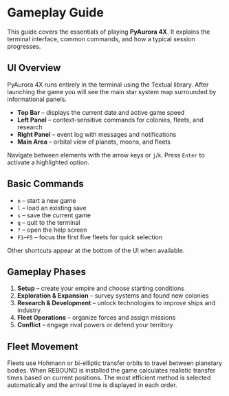 # Gameplay Guide

This guide covers the essentials of playing **PyAurora 4X**. It explains the terminal interface, common commands, and how a typical session progresses.

## UI Overview

PyAurora 4X runs entirely in the terminal using the Textual library. After launching the game you will see the main star system map surrounded by informational panels.

- **Top Bar** – displays the current date and active game speed
- **Left Panel** – context-sensitive commands for colonies, fleets, and research
- **Right Panel** – event log with messages and notifications
- **Main Area** – orbital view of planets, moons, and fleets

Navigate between elements with the arrow keys or `j`/`k`. Press `Enter` to activate a highlighted option.

## Basic Commands

- `n` – start a new game
- `l` – load an existing save
- `s` – save the current game
- `q` – quit to the terminal
- `?` – open the help screen
- `F1`–`F5` – focus the first five fleets for quick selection

Other shortcuts appear at the bottom of the UI when available.

## Gameplay Phases

1. **Setup** – create your empire and choose starting conditions
2. **Exploration & Expansion** – survey systems and found new colonies
3. **Research & Development** – unlock technologies to improve ships and industry
4. **Fleet Operations** – organize forces and assign missions
5. **Conflict** – engage rival powers or defend your territory

## Fleet Movement

Fleets use Hohmann or bi-elliptic transfer orbits to travel between planetary bodies. When REBOUND is installed the game calculates realistic transfer times based on current positions. The most efficient method is selected automatically and the arrival time is displayed in each order.
